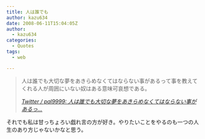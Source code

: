 ```yaml
---
title: 人は誰でも
author: kazu634
date: 2008-06-11T15:04:05Z
author:
  - kazu634
categories:
  - Quotes
tags:
  - web

---
```

<div class="section">
<blockquote title="Twitter / pal9999" cite="http://twitter.com/pal9999/statuses/832193220">
<p>
      人は誰でも大切な夢をあきらめなくてはならない事があるって事を教えてくれる人が周囲にいない奴はある意味可哀想である。
</p>
    
<p>
<cite><a href="http://twitter.com/pal9999/statuses/832193220" onclick="__gaTracker('send', 'event', 'outbound-article', 'http://twitter.com/pal9999/statuses/832193220', 'Twitter / pal9999: 人は誰でも大切な夢をあきらめなくてはならない事があるっ&#8230;');" target="_blank">Twitter / pal9999: 人は誰でも大切な夢をあきらめなくてはならない事があるっ&#8230;</a></cite>
</p>
</blockquote>
  
<p>
    それでも私は甘っちょろい戯れ言の方が好き。やりたいことをやるのも一つの人生のあり方じゃないかなと思う。
</p>
</div>
